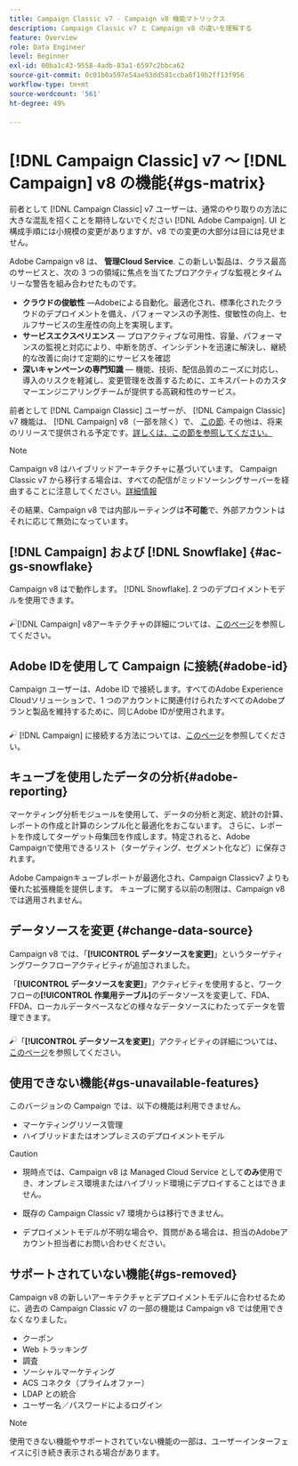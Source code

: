 ```yaml
---
title: Campaign Classic v7 - Campaign v8 機能マトリックス
description: Campaign Classic v7 と Campaign v8 の違いを理解する
feature: Overview
role: Data Engineer
level: Beginner
exl-id: 00ba1c43-9558-4adb-83a1-6597c2bbca62
source-git-commit: 0c01b0a597e54ae93dd581ccba6f19b2ff13f956
workflow-type: tm+mt
source-wordcount: '561'
ht-degree: 49%

---
```


# [!DNL Campaign Classic] v7 ～ [!DNL Campaign] v8 の機能{#gs-matrix}

前者として [!DNL Campaign Classic] v7 ユーザーは、通常のやり取りの方法に大きな混乱を招くことを期待しないでください [!DNL Adobe Campaign]. UI と構成手順には小規模の変更がありますが、v8 での変更の大部分は目には見せません。

Adobe Campaign v8 は、 **管理Cloud Service**. この新しい製品は、クラス最高のサービスと、次の 3 つの領域に焦点を当てたプロアクティブな監視とタイムリーな警告を組み合わせたものです。

* **クラウドの俊敏性** —Adobeによる自動化。最適化され、標準化されたクラウドのデプロイメントを備え、パフォーマンスの予測性、俊敏性の向上、セルフサービスの生産性の向上を実現します。
* **サービスエクスペリエンス**  — プロアクティブな可用性、容量、パフォーマンスの監視と対応により、中断を防ぎ、インシデントを迅速に解決し、継続的な改善に向けて定期的にサービスを確認
* **深いキャンペーンの専門知識**  — 機能、技術、配信品質のニーズに対応し、導入のリスクを軽減し、変更管理を改善するために、エキスパートのカスタマーエンジニアリングチームが提供する高親和性のサービス。

前者として [!DNL Campaign Classic] ユーザーが、 [!DNL Campaign Classic] v7 機能は、 [!DNL Campaign] v8（一部を除く）で、 [この節](#gs-removed). その他は、将来のリリースで提供される予定です。[詳しくは、この節を参照してください。](#gs-unavailable-features)

>[!NOTE]
>
> Campaign v8 はハイブリッドアーキテクチャに基づいています。 Campaign Classic v7 から移行する場合は、すべての配信がミッドソーシングサーバーを経由することに注意してください。[詳細情報](../architecture/architecture.md)
>
> その結果、Campaign v8 では内部ルーティングは&#x200B;**不可能**&#x200B;で、外部アカウントはそれに応じて無効になっています。


## [!DNL Campaign] および [!DNL Snowflake] {#ac-gs-snowflake}

Campaign v8 はで動作します。 [!DNL Snowflake]. 2 つのデプロイメントモデルを使用できます。

![](../assets/do-not-localize/glass.png)[!DNL Campaign] v8アーキテクチャの詳細については、[このページ](../architecture/architecture.md)を参照してください。


## Adobe IDを使用して Campaign に接続{#adobe-id}

Campaign ユーザーは、Adobe ID で接続します。すべてのAdobe Experience Cloudソリューションで、1 つのアカウントに関連付けられたすべてのAdobeプランと製品を維持するために、同じAdobe IDが使用されます。

![](../assets/do-not-localize/glass.png) [!DNL Campaign] に接続する方法については、[このページ](connect.md)を参照してください。

## キューブを使用したデータの分析{#adobe-reporting}

マーケティング分析モジュールを使用して、データの分析と測定、統計の計算、レポートの作成と計算のシンプル化と最適化をおこないます。 さらに、レポートを作成してターゲット母集団を作成します。特定されると、Adobe Campaignで使用できるリスト（ターゲティング、セグメント化など）に保存されます。

Adobe Campaignキューブレポートが最適化され、Campaign Classicv7 よりも優れた拡張機能を提供します。 キューブに関する以前の制限は、Campaign v8 では適用されません。

## データソースを変更 {#change-data-source}

Campaign v8 では、「**[!UICONTROL データソースを変更]**」というターゲティングワークフローアクティビティが追加されました。

「**[!UICONTROL データソースを変更]**」アクティビティを使用すると、ワークフローの&#x200B;**[!UICONTROL 作業用テーブル]**&#x200B;のデータソースを変更して、FDA、FFDA、ローカルデータベースなどの様々なデータソースにわたってデータを管理できます。

![](../assets/do-not-localize/glass.png)「**[!UICONTROL データソースを変更]**」アクティビティの詳細については、[このページ](../config/workflows.md#change-data-source-activity)を参照してください。

## 使用できない機能{#gs-unavailable-features}

このバージョンの Campaign では、以下の機能は利用できません。

* マーケティングリソース管理
* ハイブリッドまたはオンプレミスのデプロイメントモデル

>[!CAUTION]
>
>* 現時点では、Campaign v8 は Managed Cloud Service として&#x200B;**のみ**&#x200B;使用でき、オンプレミス環境またはハイブリッド環境にデプロイすることはできません。
>
>* 既存の Campaign Classic v7 環境からは移行できません。
>
>* デプロイメントモデルが不明な場合や、質問がある場合は、担当のAdobeアカウント担当者にお問い合わせください。


## サポートされていない機能{#gs-removed}

Campaign v8 の新しいアーキテクチャとデプロイメントモデルに合わせるために、過去の Campaign Classic v7 の一部の機能は Campaign v8 では使用できなくなりました。

* クーポン
* Web トラッキング
* 調査
* ソーシャルマーケティング
* ACS コネクタ（プライムオファー）
* LDAP との統合
* ユーザー名／パスワードによるログイン

>[!NOTE]
>
>使用できない機能やサポートされていない機能の一部は、ユーザーインターフェイスに引き続き表示される場合があります。
